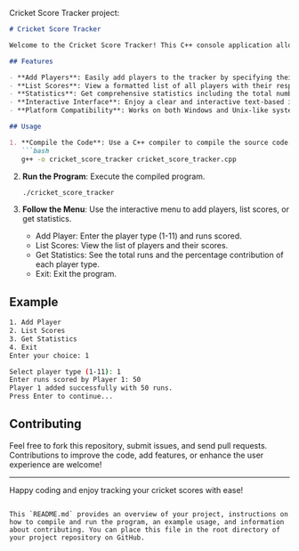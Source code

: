 
 Cricket Score Tracker project:

```markdown
# Cricket Score Tracker

Welcome to the Cricket Score Tracker! This C++ console application allows you to manage and track cricket scores for up to 100 players across 11 different player types. The program provides a simple and interactive text-based user interface to add players, list scores, and get statistics.

## Features

- **Add Players**: Easily add players to the tracker by specifying their type and runs scored.
- **List Scores**: View a formatted list of all players with their respective IDs, types, and runs scored.
- **Statistics**: Get comprehensive statistics including the total number of players, total runs, and the percentage contribution of runs by each player type.
- **Interactive Interface**: Enjoy a clear and interactive text-based interface that guides you through the application.
- **Platform Compatibility**: Works on both Windows and Unix-like systems (Linux, macOS) with console clear functionality.

## Usage

1. **Compile the Code**: Use a C++ compiler to compile the source code.
   ```bash
   g++ -o cricket_score_tracker cricket_score_tracker.cpp
   ```

2. **Run the Program**: Execute the compiled program.
   ```bash
   ./cricket_score_tracker
   ```

3. **Follow the Menu**: Use the interactive menu to add players, list scores, or get statistics.
   - Add Player: Enter the player type (1-11) and runs scored.
   - List Scores: View the list of players and their scores.
   - Get Statistics: See the total runs and the percentage contribution of each player type.
   - Exit: Exit the program.

## Example

```bash
1. Add Player
2. List Scores
3. Get Statistics
4. Exit
Enter your choice: 1

Select player type (1-11): 1
Enter runs scored by Player 1: 50
Player 1 added successfully with 50 runs.
Press Enter to continue...
```

## Contributing

Feel free to fork this repository, submit issues, and send pull requests. Contributions to improve the code, add features, or enhance the user experience are welcome!

---

Happy coding and enjoy tracking your cricket scores with ease!
```

This `README.md` provides an overview of your project, instructions on how to compile and run the program, an example usage, and information about contributing. You can place this file in the root directory of your project repository on GitHub.
